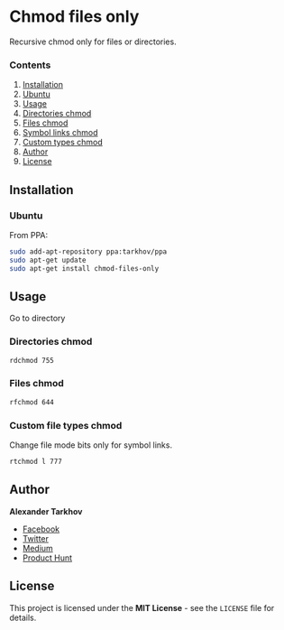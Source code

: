 # Chmod files only

Recursive chmod only for files or directories.

### Contents

1. [Installation](#installation)
  1. [Ubuntu](#ubuntu)
2. [Usage](#usage)
  1. [Directories chmod](#directories-chmod)
  2. [Files chmod](#files-chmod)
  3. [Symbol links chmod](#symbol-links-chmod)
  4. [Custom types chmod](#custom-types-chmod)
3. [Author](#author)
4. [License](#license)

## Installation

### Ubuntu

From PPA:

```bash
sudo add-apt-repository ppa:tarkhov/ppa
sudo apt-get update
sudo apt-get install chmod-files-only
```

## Usage

Go to directory 

### Directories chmod

```bash
rdchmod 755
```

### Files chmod

```bash
rfchmod 644
```

### Custom file types chmod

Change file mode bits only for symbol links.

```bash
rtchmod l 777
```

## Author

**Alexander Tarkhov**

* [Facebook](https://www.facebook.com/alex.tarkhov)
* [Twitter](https://twitter.com/alextarkhov)
* [Medium](https://medium.com/@tarkhov)
* [Product Hunt](https://www.producthunt.com/@tarkhov)

## License

This project is licensed under the **MIT License** - see the `LICENSE` file for details.
